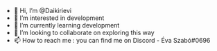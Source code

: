 - 👋 Hi, I’m @Daikirievi
- 👀 I’m interested in development
- 🌱 I’m currently learning development
- 💞️ I’m looking to collaborate on exploring this way
- 📫 How to reach me : you can find me on Discord - Éva Szabó#0696

<!---
Daikirievi/Daikirievi is a ✨ special ✨ repository because its `README.md` (this file) appears on your GitHub profile.
You can click the Preview link to take a look at your changes.
--->
